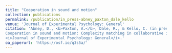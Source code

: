 ```yaml
---
title: "Cooperation in sound and motion"
collection: publications
permalink: /publication/in_press-abney_paxton_dale_kello
venue: 'Journal of Experimental Psychology: General'
citation: 'Abney, D., <b>Paxton, A.</b>, Dale, R., & Kello, C. (in press).
Cooperation in sound and motion: Complexity matching in collaborative interaction.
<i>Journal of Experimental Psychology: General</i>.'
oa_paperurl: 'https://osf.io/q3s5a/'
---
```

